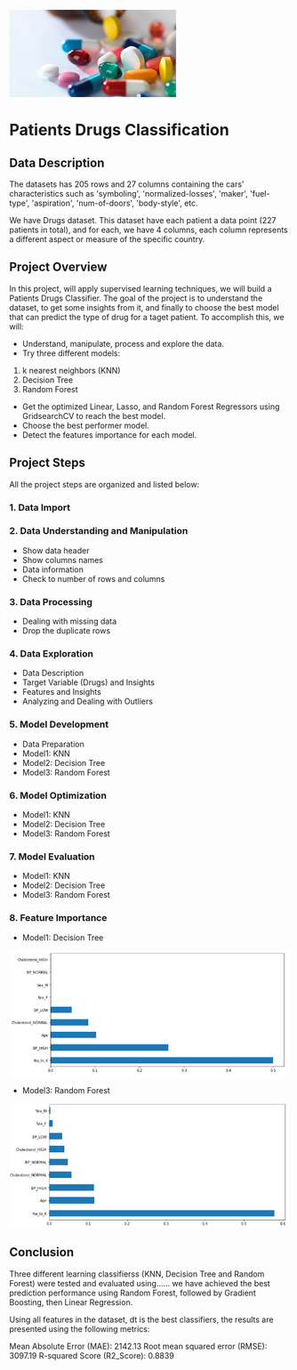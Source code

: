 ![Image](drugs1.jpg)
# Patients Drugs Classification
## Data Description

The datasets has 205 rows and 27 columns containing the cars' characteristics such as 'symboling', 'normalized-losses', 'maker', 'fuel-type', 'aspiration',
'num-of-doors', 'body-style', etc.

We have Drugs dataset. This dataset have each patient a data point (227 patients in total), and for each, we have 4 columns, each column represents a different aspect or measure of the specific country.

## Project Overview
In this project, will apply supervised learning techniques, we will build a Patients Drugs Classifier.
The goal of the project is to understand the dataset, to get some insights from it, and finally to choose the best model that can predict the type of drug for a taget patient.
To accomplish this, we will:
* Understand, manipulate, process and explore the data.
* Try three different models:
 1. k nearest neighbors (KNN)
 2. Decision Tree
 3. Random Forest
* Get the optimized Linear, Lasso, and Random Forest Regressors using GridsearchCV to reach the best model.
* Choose the best performer model. 
* Detect the features importance for each model.

## Project Steps
All the project steps are organized and listed below:
### 1. Data Import
### 2. Data Understanding and Manipulation
* Show data header
* Show columns names
* Data information
* Check to number of rows and columns
### 3. Data Processing
* Dealing with missing data
* Drop the duplicate rows
### 4. Data Exploration
* Data Description
* Target Variable (Drugs) and Insights
* Features and Insights
* Analyzing and Dealing with Outliers
### 5. Model Development
* Data Preparation
* Model1: KNN
* Model2: Decision Tree
* Model3: Random Forest
### 6. Model Optimization
* Model1: KNN
* Model2: Decision Tree
* Model3: Random Forest
### 7. Model Evaluation
* Model1: KNN
* Model2: Decision Tree
* Model3: Random Forest
### 8. Feature Importance
* Model1: Decision Tree 

![Image](importance1.png)

* Model3: Random Forest 

![Image](importance3.png)
## Conclusion
Three different learning classifierss (KNN, Decision Tree and Random Forest) were tested and  evaluated using...... we have achieved the best prediction performance using Random Forest, followed by Gradient Boosting, then Linear Regression.

Using all features in the dataset, dt is the best classifiers, the results are presented using the following metrics:

Mean Absolute Error (MAE): 2142.13
Root mean squared error (RMSE): 3097.19
R-squared Score (R2_Score): 0.8839

